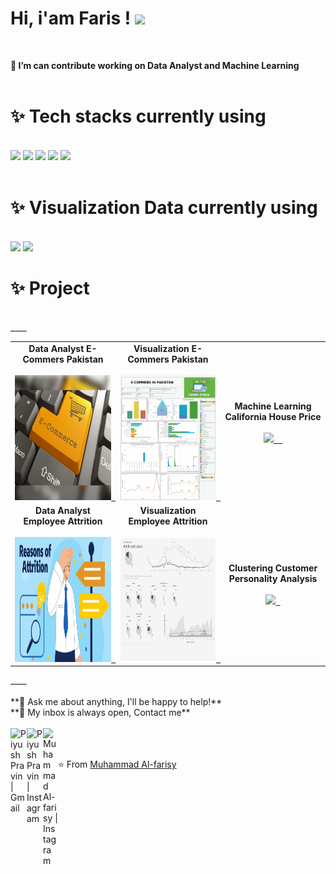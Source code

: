 
<h1> Hi, i'am Faris ! <img src="https://github.com/piyushP7pravin/piyushP7pravin/blob/master/Hi.gif" width="50px"> </h1>
<br>

<!--
**MuhammadAl-farisy/MuhammadAl-farisy** is a ✨ _special_ ✨ repository because its `README.md` (this file) appears on your GitHub profile.

Here are some ideas to get you started:
-->
**🌱 I’m can contribute working on Data Analyst and Machine Learning**
<br>
<br>
# **✨ Tech stacks currently using** <br>
<br>
<code><a href="https://code.visualstudio.com/" target="_blank"><img height="50" src="https://www.vectorlogo.zone/logos/visualstudio_code/visualstudio_code-ar21.svg"></a></code>
<code><a href="https://jupyter.org/" target="_blank"><img height="50" src="https://www.vectorlogo.zone/logos/jupyter/jupyter-ar21.svg"></a></code>
<code><a href="https://www.mysql.com/" target="_blank"><img height="50" src="https://www.vectorlogo.zone/logos/mysql/mysql-ar21.svg"></a></code>
<code><a href="https://www.microsoft.com/en-us/sql-server/sql-server-downloads" target="_blank"><img height="50" src="https://cdn.worldvectorlogo.com/logos/microsoft-sql-server-1.svg"></a></code>
<code><a href="https://www.python.org/" target="_blank"><img height="50" src="https://www.vectorlogo.zone/logos/python/python-ar21.svg"></a></code>
<br>
<br>

# **✨ Visualization Data currently using** <br>

<br>
<code><a href="https://powerbi.microsoft.com/en-us/" target="_blank"><img height="50" src="https://www.vectorlogo.zone/logos/microsoft_powerbi/microsoft_powerbi-ar21.svg"></a></code>
<code><a href="https://public.tableau.com/app/profile/muhammad.al.farisy6147" target="_blank"><img height="40" src="https://cdn.worldvectorlogo.com/logos/tableau-logo.svg"></a></code>
<br>

# **✨ Project** <br>

<br>
____
<table>
<tbody>
 <tr>
 
<td align="center" width="30%">
<span><b><center>Data Analyst E-Commers Pakistan</center></b></span> 
<code><a href="https://github.com/mhdalfarisy/EDA---Pakistan-s-Larges-Ecommers" target="_blank">
<img height=200px src="https://github.com/mhdalfarisy/EDA---Pakistan-s-Larges-Ecommers/blob/main/Images/62253a402fccf.jpg"> 
</td>
  
<td align="center" width="30%">
<span><b><center>Visualization E-Commers Pakistan</center></b></span>
<code><a href="https://public.tableau.com/app/profile/muhammad.al.farisy6147/viz/ProjectE-CommersPakistanDashboard/Dashboard1" target="_blank">
<img height=200px src="https://github.com/mhdalfarisy/EDA---Pakistan-s-Larges-Ecommers/blob/main/Images/Dashboard%201%20(1).png"> 
</td>

<td align="center" width="30%">
<span><b><center>Machine Learning California House Price</center></b></span> 
<code><a href="https://github.com/mhdalfarisy/California-House-Price-Prediction-Using-Machine-Learnin" target="_blank">
<img height=200px src="https://github.com/mhdalfarisy/California-House-Price-Prediction-Using-Machine-Learning/blob/main/gambar/CA-Sales-Home-Volume.png">  
</td>
</tr>

<!-- <tr> -->
<td align="center" width="30%">
<span><b><center>Data Analyst Employee Attrition</center></b></span> 
<code><a href="https://github.com/mhdalfarisy/Employee-Analysis-Attrition-Report" target="_blank">
<img height=200px src="https://github.com/mhdalfarisy/Employee-Analysis-Attrition-Report/blob/main/Aset/Reasons-Attrition1_large%20(1).jpg"> 
</td>

<td align="center" width="30%">
<span><b><center>Visualization Employee Attrition</center></b></span> 
<code><a href="https://public.tableau.com/app/profile/muhammad.al.farisy6147/viz/ProjectHumanResourceAttritionAnalysisDashboard/Dashboard1?publish=yes" target="_blank">
<img height=200px src="https://github.com/mhdalfarisy/Employee-Analysis-Attrition-Report/blob/main/Aset/Dashboard%201%20(1).png"> 
</td>

<td align="center" width="30%">
<span><b><center>Clustering Customer Personality Analysis</center></b></span> 
<code><a href="https://public.tableau.com/app/profile/muhammad.al.farisy6147/viz/ProjectHumanResourceAttritionAnalysisDashboard/Dashboard1?publish=yes" target="_blank">
<img height=200px src="https://github.com/mhdalfarisy/Customer-Personality-Analysis/blob/main/Asset/7832-977818-NfHoVsXm-1200x600.jpg"> 
</td>
</tr>

</tbody>
</table>
 <tr>
____
 
 
<br>
<br>
**💬 Ask me about anything, I'll be happy to help!** <br>
**💬 My inbox is always open, Contact me**
<br>
<br> 
  </a>
  <a href="mailto:m.alfarisy797@gmail.com">
    <img align="left" alt="Piyush Pravin | Gmail" width="26px" src="https://cdn.worldvectorlogo.com/logos/official-gmail-icon-2020-.svg" />
  </a>
  <a href="https://www.linkedin.com/in/m-alfarisy97/">
    <img align="left" alt="Piyush Pravin | Instagram" width="26px" src="https://cdn.worldvectorlogo.com/logos/linkedin-icon-2.svg" />
  </a>
  <a href="https://www.instagram.com/inifaris_____/">
    <img align="left" alt="Muhammad Al-farisy | Instagram" width="24px" src="https://cdn.worldvectorlogo.com/logos/instagram-5.svg" />
    
  </a>
<br>
<br>

⭐️ From [Muhammad Al-farisy](https://github.com/mhdalfarisy)
